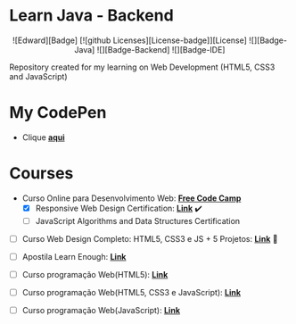 # Learn Java - Backend
<p align="center">
![Edward][Badge] 
[![github Licenses][License-badge]][License] 
![][Badge-Java] 
![][Badge-Backend] 
![][Badge-IDE]
 </p>


Repository created for my learning on Web Development (HTML5, CSS3 and JavaScript)

# My CodePen
- Clique [**aqui**](https://codepen.io/edward-mn)

# Courses
- Curso Online para Desenvolvimento Web: [**Free Code Camp**](https://www.freecodecamp.org/learn)
  - [X] Responsive Web Design Certification: [**Link**](https://www.freecodecamp.org/certification/edward-mn/responsive-web-design) :heavy_check_mark:
  - [ ] JavaScript Algorithms and Data Structures Certification
- [ ] Curso Web Design Completo: HTML5, CSS3 e JS + 5 Projetos: [**Link**](https://www.udemy.com/course/curso-web-design-fundamentos-aprenda-html-css-e-javascript/) :construction:
- [ ] Apostila Learn Enough: [**Link**](https://www.learnenough.com/courses)
- [ ] Curso programação Web(HTML5): [**Link**](https://www.youtube.com/watch?v=epDCjksKMok&list=PLHz_AreHm4dlAnJ_jJtV29RFxnPHDuk9o)
- [ ] Curso programação Web(HTML5, CSS3 e JavaScript): [**Link**](https://www.youtube.com/watch?v=EiZbhsVY2Dk&list=PLwgL9IEA0PxUjbhob9UMdpVq12sGrjgU6)
- [ ] Curso programação Web(JavaScript): [**Link**](https://www.youtube.com/watch?v=Ptbk2af68e8&list=PLHz_AreHm4dlsK3Nr9GVvXCbpQyHQl1o1&index=4)


[License-badge]: https://img.shields.io/github/license/edward-mn/learn-web-development.svg
[License]: https://opensource.org/licenses/MIT
[Badge]: https://img.shields.io/badge/Courses-Edward-yellow.svg
[Badge-Java]: https://img.shields.io/badge/Learning-Java-brown.svg
[Badge-Backend]: https://img.shields.io/badge/From-Backend-black.svg
[Badge-IDE]: https://img.shields.io/badge/IDE-IntelliJ-purple.svg
